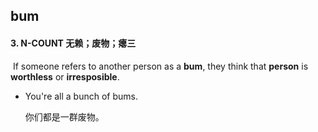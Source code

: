 ## bum

#### 3. N-COUNT 无赖；废物；瘪三

​	 If someone refers to another person as a **bum**, they think that **person** is **worthless** or **irresposible**.

- You're all a bunch of bums.

  你们都是一群废物。
